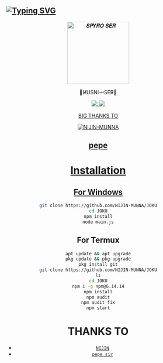 ## [![Typing SVG](https://readme-typing-svg.herokuapp.com?font=Lemon+milk&color=F4000&lines=Welcome+to+JOKU+WA+Bot+repo;Created+by+HUSNI;This+is+a+Featured+bot;With+Love+JOKU)](https://git.io/typing-svg)
<p align="center">
<img src="https://i.ibb.co/0Gc5D80/xeon.jpg" alt="𝑺𝑷𝒀𝑹𝑶 𝑺𝑬𝑹" width="170" />
<p align="center">
 ⻼H̸USNI⇥SER̸󱿋

<p align="center">
  <a href="https://instagram.com/_husni_ser_"><img src="https://img.shields.io/badge/Instagram-E4405F?style=for-the-badge&logo=instagram&logoColor=white"/> 
  <a href="https://wa.me/917025868709"><img src="https://img.shields.io/badge/WhatsApp-25D366?style=for-the-badge&logo=whatsapp&logoColor=white" />
<p align="center">
BIG THANKS TO

<div align="center">

![NIJIN-MUNNA](https://github.com/pepesir.png?size=100)

## pepe
# Installation
## For Windows
```bash
git clone https://github.com/NIJIN-MUNNA/JOKU
cd JOKU
npm install
node main.js
```
## For Termux
```bash
apt update && apt upgrade
pkg update && pkg upgrade
pkg install git
git clone https://github.com/NIJIN-MUNNA/JOKU
ls
cd JOKU
npm i -g npm@6.14.14
npm install
npm audit
npm audit fix
npm start
```

# THANKS TO
* [`NIJIN`](https://github.com/NIJIN-MUNNA)
* [`pepe sir`](https://github.com/pepesir)

